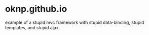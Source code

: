 # oknp.github.io

example of a stupid mvc framework with stupid data-binding, stupid templates, and stupid ajax.
